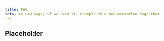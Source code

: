 ```yaml
---
title: FAQ
info: An FAQ page, if we need it. Example of a documentation page that doesn't fit into any of the sections above.
---
```


## Placeholder
